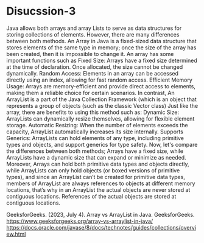 # Disucssion-3

Java allows both arrays and array Lists to serve as data structures for storing collections of elements. However, there are many differences between both methods. 
An Array in Java is a fixed-sized data structure that stores elements of the same type in memory; once the size of the array has been created, then it is impossible to change it. An array has some important functions such as
Fixed Size: Arrays have a fixed size determined at the time of declaration. Once allocated, the size cannot be changed dynamically.
Random Access: Elements in an array can be accessed directly using an index, allowing for fast random access.
Efficient Memory Usage: Arrays are memory-efficient and provide direct access to elements, making them a reliable choice for certain scenarios.
In contrast, An ArrayList is a part of the Java Collection Framework (which is an object that represents a group of objects (such as the classic Vector class) Just like the array, there are benefits to using this method such as:
Dynamic Size: ArrayLists can dynamically resize themselves, allowing for flexible element storage.
Automatic Resizing: When the number of elements exceeds the capacity, ArrayList automatically increases its size internally.
Supports Generics: ArrayLists can hold elements of any type, including primitive types and objects, and support generics for type safety.
Now, let's compare the differences between both methods; Arrays have a fixed size, while ArrayLists have a dynamic size that can expand or minimize as needed. 
Moreover, Arrays can hold both primitive data types and objects directly, while ArrayLists can only hold objects (or boxed versions of primitive types), and since an ArrayList can’t be created for primitive data types, members of ArrayList are always references to objects at different memory locations, that’s why in an ArrayList the actual objects are never stored at contiguous locations. References of the actual objects are stored at contiguous locations.

GeeksforGeeks. (2023, July 4). Array vs ArrayList in Java. GeeksforGeeks. https://www.geeksforgeeks.org/array-vs-arraylist-in-java/
https://docs.oracle.com/javase/8/docs/technotes/guides/collections/overview.html
